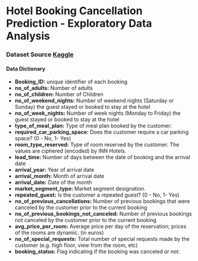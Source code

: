 
# Hotel Booking Cancellation Prediction - **Exploratory Data Analysis**

### Dataset Source [Kaggle](https://www.kaggle.com/datasets/ahsan81/hotel-reservations-classification-dataset)

#### **Data Dictionary**

- **Booking_ID:** unique identifier of each booking
- **no_of_adults:** Number of adults
- **no_of_children:** Number of Children
- **no_of_weekend_nights:** Number of weekend nights (Saturday or Sunday) the guest stayed or booked to stay at the hotel
- **no_of_week_nights:** Number of week nights (Monday to Friday) the guest stayed or booked to stay at the hotel
- **type_of_meal_plan:** Type of meal plan booked by the customer:
- **required_car_parking_space:** Does the customer require a car parking space? (0 - No, 1- Yes)
- **room_type_reserved:** Type of room reserved by the customer. The values are ciphered (encoded) by INN Hotels.
- **lead_time:** Number of days between the date of booking and the arrival date
- **arrival_year:** Year of arrival date
- **arrival_month:** Month of arrival date
- **arrival_date:** Date of the month
- **market_segment_type:** Market segment designation.
- **repeated_guest:** Is the customer a repeated guest? (0 - No, 1- Yes)
- **no_of_previous_cancellations:** Number of previous bookings that were canceled by the customer prior to the current booking
- **no_of_previous_bookings_not_canceled:** Number of previous bookings not canceled by the customer prior to the current booking
- **avg_price_per_room:** Average price per day of the reservation; prices of the rooms are dynamic. (in euros)
- **no_of_special_requests:** Total number of special requests made by the customer (e.g. high floor, view from the room, etc)
- **booking_status:** Flag indicating if the booking was canceled or not.
